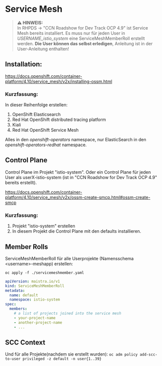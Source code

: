 # Service Mesh

> **⚠ HINWEIS:**  
> In RHPDS -> "CCN Roadshow for Dev Track OCP 4.9" ist Service Mesh bereits installiert. Es muss nur für jeden User in _USERNAME_istio_system_ eine ServiceMeshMemberRoll erstellt werden. **Die User können das selbst erledigen**, Anleitung ist in der User-Anleitung enthalten!

## Installation:  

https://docs.openshift.com/container-platform/4.10/service_mesh/v2x/installing-ossm.html

### Kurzfassung:

In dieser Reihenfolge erstellen:  
1. OpenShift Elasticsearch
2. Red Hat OpenShift distributed tracing platform
3. Kiali
4. Red Hat OpenShift Service Mesh

Alles in den _openshift-operators_ namespace, nur ElasticSearch in den _openshift-operators-redhat_ namespace.

## Control Plane

Control Plane im Projekt "istio-system". Oder ein Control Plane für jeden User als userX-istio-system (ist in "CCN Roadshow for Dev Track OCP 4.9" bereits erstellt).

https://docs.openshift.com/container-platform/4.10/service_mesh/v2x/ossm-create-smcp.html#ossm-create-smcp

### Kurzfassung:

1. Projekt "istio-system" erstellen
2. In diesem Projekt die Control Plane mit den defaults installieren.

## Member Rolls

ServiceMeshMemberRoll für alle Userprojekte (Namensschema \<username\>-meshapp) erstellen:

`oc apply -f ./servicemeshmember.yaml`

```yaml
apiVersion: maistra.io/v1
kind: ServiceMeshMemberRoll
metadata:
  name: default
  namespace: istio-system
spec:
  members:
    # a list of projects joined into the service mesh
    - your-project-name
    - another-project-name
    - ...
```

## SCC Context

Und für alle Projekte(nachdem sie erstellt wurden):
`oc adm policy add-scc-to-user privileged -z default -n user{1..39}`